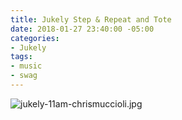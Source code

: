```yaml
---
title: Jukely Step & Repeat and Tote
date: 2018-01-27 23:40:00 -05:00
categories:
- Jukely
tags:
- music
- swag
---
```


![jukely-11am-chrismuccioli.jpg](/uploads/jukely-11am-chrismuccioli.jpg)
